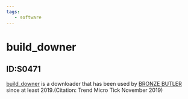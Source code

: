 ```yaml
---
tags:
   - software
---
```

# build_downer
## ID:S0471
[build_downer](/mitre/software/S0471) is a downloader that has been used by [BRONZE BUTLER](/mitre/groups/G0060) since at least 2019.(Citation: Trend Micro Tick November 2019)
